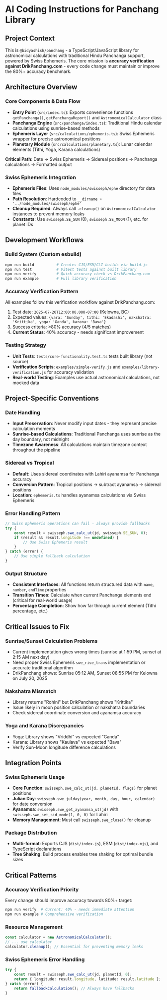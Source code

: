 # AI Coding Instructions for Panchang Library

## Project Context
This is `@bidyashish/panchang` - a TypeScript/JavaScript library for astronomical calculations with traditional Hindu Panchanga support, powered by Swiss Ephemeris. The core mission is **accuracy verification against DrikPanchang.com** - every code change must maintain or improve the 80%+ accuracy benchmark.

## Architecture Overview

### Core Components & Data Flow
- **Entry Point** (`src/index.ts`): Exports convenience functions `getPanchanga()`, `getPanchangaReport()` and `AstronomicalCalculator` class
- **Panchanga Engine** (`src/panchanga/index.ts`): Traditional Hindu calendar calculations using sunrise-based methods
- **Ephemeris Layer** (`src/calculations/ephemeris.ts`): Swiss Ephemeris wrapper for precise astronomical positions
- **Planetary Module** (`src/calculations/planetary.ts`): Lunar calendar elements (Tithi, Yoga, Karana calculations)

**Critical Path**: Date → Swiss Ephemeris → Sidereal positions → Panchanga calculations → Formatted output

### Swiss Ephemeris Integration
- **Ephemeris Files**: Uses `node_modules/swisseph/ephe` directory for data files
- **Path Resolution**: Hardcoded to `__dirname + '../node_modules/swisseph/ephe'`
- **Cleanup Required**: Always call `.cleanup()` on `AstronomicalCalculator` instances to prevent memory leaks
- **Constants**: Use `swisseph.SE_SUN` (0), `swisseph.SE_MOON` (1), etc. for planet IDs

## Development Workflows

### Build System (Custom esbuild)
```bash
npm run build          # Creates CJS/ESM/CLI builds via build.js
npm run test           # Vitest tests against built library
npm run verify         # Quick accuracy check vs DrikPanchang.com
npm run example        # Full library verification
```

### Accuracy Verification Pattern
All examples follow this verification workflow against DrikPanchang.com:
1. Test date: `2025-07-20T12:00:00.000-07:00` (Kelowna, BC)
2. Expected values: `{vara: 'Sunday', tithi: 'Ekadashi', nakshatra: 'Krittika', yoga: 'Ganda', karana: 'Bava'}`
3. Success criteria: ≥80% accuracy (4/5 matches)
4. **Current Status**: 40% accuracy - needs significant improvement

### Testing Strategy
- **Unit Tests**: `tests/core-functionality.test.ts` tests built library (not source)
- **Verification Scripts**: `examples/simple-verify.js` and `examples/library-verification.js` for accuracy validation
- **Real-world Testing**: Examples use actual astronomical calculations, not mocked data

## Project-Specific Conventions

### Date Handling
- **Input Preservation**: Never modify input dates - they represent precise calculation moments
- **Sunrise-based Calculations**: Traditional Panchanga uses sunrise as the day boundary, not midnight
- **Timezone Awareness**: All calculations maintain timezone context throughout the pipeline

### Sidereal vs Tropical
- **Default**: Uses sidereal coordinates with Lahiri ayanamsa for Panchanga accuracy
- **Conversion Pattern**: Tropical positions → subtract ayanamsa → sidereal positions
- **Location**: `ephemeris.ts` handles ayanamsa calculations via Swiss Ephemeris

### Error Handling Pattern
```typescript
// Swiss Ephemeris operations can fail - always provide fallbacks
try {
    const result = swisseph.swe_calc_ut(jd, swisseph.SE_SUN, 0);
    if (result && result.longitude !== undefined) {
        // Use Swiss Ephemeris result
    }
} catch (error) {
    // Use simple fallback calculation
}
```

### Output Structure
- **Consistent Interfaces**: All functions return structured data with `name`, `number`, `endTime` properties
- **Transition Times**: Calculate when current Panchanga elements end (critical for real-world usage)
- **Percentage Completion**: Show how far through current element (Tithi percentage, etc.)

## Critical Issues to Fix

### Sunrise/Sunset Calculation Problems
- Current implementation gives wrong times (sunrise at 1:59 PM, sunset at 2:15 AM next day)
- Need proper Swiss Ephemeris `swe_rise_trans` implementation or accurate traditional algorithm
- DrikPanchang shows: Sunrise 05:12 AM, Sunset 08:55 PM for Kelowna on July 20, 2025

### Nakshatra Mismatch
- Library returns "Rohini" but DrikPanchang shows "Krittika"
- Issue likely in moon position calculation or nakshatra boundaries
- Check sidereal coordinate conversion and ayanamsa accuracy

### Yoga and Karana Discrepancies
- Yoga: Library shows "Vriddhi" vs expected "Ganda"
- Karana: Library shows "Kaulava" vs expected "Bava"
- Verify Sun-Moon longitude difference calculations

## Integration Points

### Swiss Ephemeris Usage
- **Core Function**: `swisseph.swe_calc_ut(jd, planetId, flags)` for planet positions
- **Julian Day**: `swisseph.swe_julday(year, month, day, hour, calendar)` for date conversion
- **Ayanamsa**: `swisseph.swe_get_ayanamsa_ut(jd)` with `swisseph.swe_set_sid_mode(1, 0, 0)` for Lahiri
- **Memory Management**: Must call `swisseph.swe_close()` for cleanup

### Package Distribution
- **Multi-format**: Exports CJS (`dist/index.js`), ESM (`dist/index.mjs`), and TypeScript declarations
- **Tree Shaking**: Build process enables tree shaking for optimal bundle sizes

## Critical Patterns

### Accuracy Verification Priority
Every change should improve accuracy towards 80%+ target:
```bash
npm run verify  # Current: 40% - needs immediate attention
npm run example # Comprehensive verification
```

### Resource Management
```typescript
const calculator = new AstronomicalCalculator();
// ... use calculator
calculator.cleanup(); // Essential for preventing memory leaks
```

### Swiss Ephemeris Error Handling
```typescript
try {
    const result = swisseph.swe_calc_ut(jd, planetId, 0);
    return { longitude: result.longitude, latitude: result.latitude };
} catch (error) {
    return fallbackCalculation(); // Always have fallbacks
}
```
